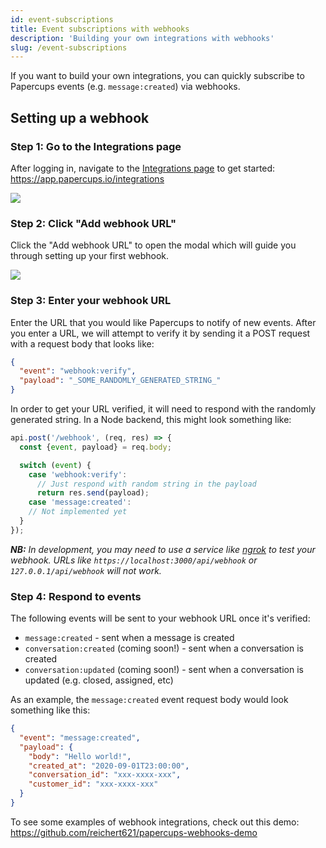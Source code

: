 ```yaml
---
id: event-subscriptions
title: Event subscriptions with webhooks
description: 'Building your own integrations with webhooks'
slug: /event-subscriptions
---
```


If you want to build your own integrations, you can quickly subscribe to Papercups events (e.g. `message:created`) via webhooks.

## Setting up a webhook

### Step 1: Go to the Integrations page

After logging in, navigate to the [Integrations page](https://app.papercups.io/integrations) to get started: https://app.papercups.io/integrations

![](https://user-images.githubusercontent.com/5264279/90997389-62ddab80-e58f-11ea-89c4-78da69d8fefc.png)

### Step 2: Click "Add webhook URL"

Click the "Add webhook URL" to open the modal which will guide you through setting up your first webhook.

![](https://user-images.githubusercontent.com/5264279/90997390-63764200-e58f-11ea-81ed-e2892aab55c5.png)

### Step 3: Enter your webhook URL

Enter the URL that you would like Papercups to notify of new events. After you enter a URL, we will attempt to verify it by sending it a POST request with a request body that looks like:

```json
{
  "event": "webhook:verify",
  "payload": "_SOME_RANDOMLY_GENERATED_STRING_"
}
```

In order to get your URL verified, it will need to respond with the randomly generated string. In a Node backend, this might look something like:

```js
api.post('/webhook', (req, res) => {
  const {event, payload} = req.body;

  switch (event) {
    case 'webhook:verify':
      // Just respond with random string in the payload
      return res.send(payload);
    case 'message:created':
    // Not implemented yet
  }
});
```

_**NB:** In development, you may need to use a service like [ngrok](https://ngrok.com/) to test your webhook. URLs like `https://localhost:3000/api/webhook` or `127.0.0.1/api/webhook` will not work._

### Step 4: Respond to events

The following events will be sent to your webhook URL once it's verified:

- `message:created` - sent when a message is created
- `conversation:created` (coming soon!) - sent when a conversation is created
- `conversation:updated` (coming soon!) - sent when a conversation is updated (e.g. closed, assigned, etc)

As an example, the `message:created` event request body would look something like this:

```json
{
  "event": "message:created",
  "payload": {
    "body": "Hello world!",
    "created_at": "2020-09-01T23:00:00",
    "conversation_id": "xxx-xxxx-xxx",
    "customer_id": "xxx-xxxx-xxx"
  }
}
```

To see some examples of webhook integrations, check out this demo: https://github.com/reichert621/papercups-webhooks-demo
